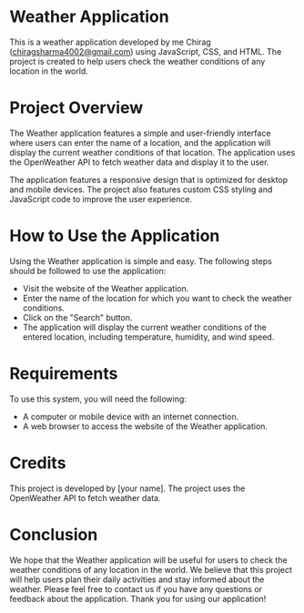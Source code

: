# Weather Application
This is a weather application developed by me Chirag (chiragsharma4002@gmail.com) using JavaScript, CSS, and HTML. The project is created to help users check the weather conditions of any location in the world.

# Project Overview
The Weather application features a simple and user-friendly interface where users can enter the name of a location, and the application will display the current weather conditions of that location. The application uses the OpenWeather API to fetch weather data and display it to the user.

The application features a responsive design that is optimized for desktop and mobile devices. The project also features custom CSS styling and JavaScript code to improve the user experience.

# How to Use the Application
Using the Weather application is simple and easy. The following steps should be followed to use the application:

* Visit the website of the Weather application.
* Enter the name of the location for which you want to check the weather conditions.
* Click on the "Search" button.
* The application will display the current weather conditions of the entered location, including temperature, humidity, and wind speed.
# Requirements
To use this system, you will need the following:

* A computer or mobile device with an internet connection.
* A web browser to access the website of the Weather application.
# Credits
This project is developed by [your name]. The project uses the OpenWeather API to fetch weather data.

# Conclusion
We hope that the Weather application will be useful for users to check the weather conditions of any location in the world. We believe that this project will help users plan their daily activities and stay informed about the weather. Please feel free to contact us if you have any questions or feedback about the application. Thank you for using our application!

